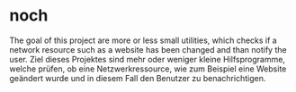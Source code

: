 noch
====

The goal of this project are more or less small utilities, which checks if a network resource such as a website has been changed and than notify the user. Ziel dieses Projektes sind mehr oder weniger kleine Hilfsprogramme, welche prüfen, ob eine Netzwerkressource, wie zum Beispiel eine Website geändert wurde und in diesem Fall den Benutzer zu benachrichtigen.
